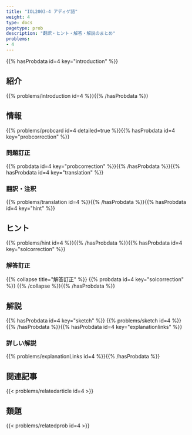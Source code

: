 ```yaml
---
title: "IOL2003-4 アディゲ語"
weight: 4
type: docs
pagetype: prob
description: "翻訳・ヒント・解答・解説のまとめ"
problems: 
- 4
---
```


{{% hasProbdata id=4 key="introduction" %}}

## 紹介

{{% problems/introduction id=4 %}}{{% /hasProbdata %}}

## 情報

{{% problems/probcard id=4 detailed=true %}}{{% hasProbdata id=4 key="probcorrection" %}}

### 問題訂正

{{% probdata id=4 key="probcorrection" %}}{{% /hasProbdata %}}{{% hasProbdata id=4 key="translation" %}}

### 翻訳・注釈

{{% problems/translation id=4 %}}{{% /hasProbdata %}}{{% hasProbdata id=4 key="hint" %}}

## ヒント

{{% problems/hint id=4 %}}{{% /hasProbdata %}}{{% hasProbdata id=4 key="solcorrection" %}}

### 解答訂正

{{% collapse title="解答訂正" %}}
{{% probdata id=4 key="solcorrection" %}}
{{% /collapse %}}{{% /hasProbdata %}}

## 解説

{{% hasProbdata id=4 key="sketch" %}}
{{% problems/sketch id=4 %}}
{{% /hasProbdata %}}{{% hasProbdata id=4 key="explanationlinks" %}}

### 詳しい解説

{{% problems/explanationLinks id=4 %}}{{% /hasProbdata %}}

## 関連記事

{{< problems/relatedarticle id=4 >}}

## 類題

{{< problems/relatedprob id=4 >}}
